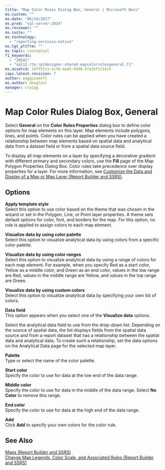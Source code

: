 ```yaml
---
title: "Map Color Rules Dialog Box, General | Microsoft Docs"
ms.custom: ""
ms.date: "06/14/2017"
ms.prod: "sql-server-2014"
ms.reviewer: ""
ms.suite: ""
ms.technology: 
  - "reporting-services-native"
ms.tgt_pltfrm: ""
ms.topic: conceptual
f1_keywords: 
  - "10541"
  - "sql12.rtp.rptdesigner.shared.mapcolorrulesgeneral.f1"
ms.assetid: 14ff5fc1-4cf8-4a45-9d98-47a1bf1c52c4
caps.latest.revision: 7
author: maggiesmsft
ms.author: douglasl
manager: craigg
---
```

# Map Color Rules Dialog Box, General
  Select **General** on the **Color Rules Properties** dialog box to define color options for map elements on this layer. Map elements include polygons, lines, and points. Color rules can be applied when you have created a relationship between map elements based on spatial data and analytical data from a dataset field or from a spatial data source field.  
  
 To display all map elements on a layer by specifying a decorative gradient with different primary and secondary colors, use the **Fill** page of the Map Polygon Properties Dialog Box. Color rules take precedence over display properties for a layer. For more information, see [Customize the Data and Display of a Map or Map Layer &#40;Report Builder and SSRS&#41;](report-design/customize-the-data-and-display-of-a-map-or-map-layer-report-builder-and-ssrs.md).  
  
## Options  
 **Apply template style**  
 Select this option to use color based on the theme that was chosen in the wizard or set in the Polygon, Line, or Point layer properties. A theme sets default options for color, font, and borders for the map. For this option, no rule is applied to assign colors to each map element.  
  
 **Visualize data by using color palette**  
 Select this option to visualize analytical data by using colors from a specific color palette.  
  
 **Visualize data by using color ranges**  
 Select this option to visualize analytical data by using a range of colors for each map element. For example, when you specify Red as a start color, Yellow as a middle color, and Green as an end color, values in the low range are Red, values in the middle range are Yellow, and values in the top range are Green.  
  
 **Visualize data by using custom colors**  
 Select this option to visualize analytical data by specifying your own list of colors.  
  
 **Data field**  
 This option appears when you select one of the **Visualize data** options.  
  
 Select the analytical data field to use from the drop-down list. Depending on the source of spatial data, the list displays fields from the spatial data source and from a report dataset that has a relationship between the spatial data and analytical data. To create such a relationship, set the data options on the Analytical Data page for the selected map layer.  
  
 **Palette**  
 Type or select the name of the color palette.  
  
 **Start color**  
 Specify the color to use for data at the low end of the data range.  
  
 **Middle color**  
 Specify the color to use for data in the middle of the data range. Select **No Color** to remove this range.  
  
 **End color**  
 Specify the color to use for data at the high end of the data range.  
  
 **Add**  
 Click **Add** to specify your own colors for the color rule.  
  
## See Also  
 [Maps &#40;Report Builder and SSRS&#41;](report-design/maps-report-builder-and-ssrs.md)   
 [Change Map Legends, Color Scale, and Associated Rules &#40;Report Builder and SSRS&#41;](report-design/change-map-legends-color-scale-and-associated-rules-report-builder-and-ssrs.md)  
  
  
